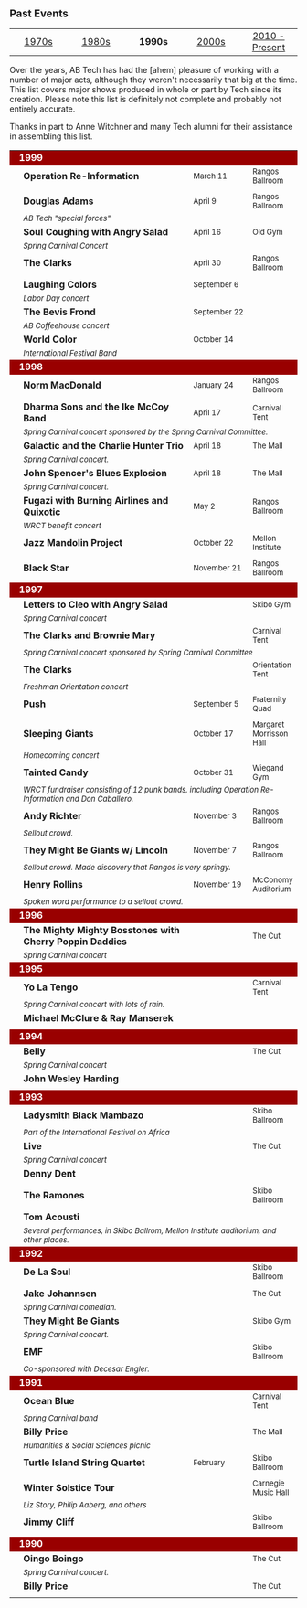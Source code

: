 <font size=+1><b>Past Events</b></font><P>


<!-- BEGIN HEADER -->
<table align=center width="100%">
  <tr>
    <td width=20%>
      <center><a href="/events70">1970s</a></center>
    </td>
    <td width=20%>
      <center><a href="/events80">1980s</a></center>
    </td>
    <td width=20%>
      <center><b>1990s</b></center>
    </td>
    <td width=20%>
      <center><a href="/events00">2000s</a></center>
    </td>
    <td width=20%>
      <center><a href="/events">2010 - Present</a></center>
    </td>
  </tr>
</table>
<p>
  Over the years, AB Tech has had the [ahem] pleasure of working with a number
  of major acts, although they weren't necessarily that big at the time. This
  list covers major shows produced in whole or part by Tech since its
  creation.
  Please note this list is definitely not complete and probably not entirely
  accurate.
<p>
  Thanks in part to Anne Witchner and many Tech alumni for their assistance in
  assembling this list.
<p>



<table cellspacing="5" cellpadding="2" width="100%">


  <tr>
    <td colspan="4" bgcolor="#990000" align="left"><font color="#FFFFFF"><b>
      &nbsp;&nbsp;1999</b></font></td>
  </tr>
  <tr>
    <td width="20"></td>
    <td width="70%"><b>Operation Re-Information</b></td>
    <td nowrap><font size="-1">March 11</font></td>
    <td><font size="-1">Rangos Ballroom</font></td>
  </tr>
  <tr>
    <td width="20"></td>
    <td colspan="3"><font size="-1"><i></i></font></td>
  </tr>
  <tr>
    <td width="20"></td>
    <td width="70%"><b>Douglas Adams</b></td>
    <td nowrap><font size="-1">April 9</font></td>
    <td><font size="-1">Rangos Ballroom</font></td>
  </tr>
  <tr>
    <td width="20"></td>
    <td colspan="3"><font size="-1"><i>AB Tech "special forces"</i></font>
    </td>
  </tr>
  <tr>
    <td width="20"></td>
    <td width="70%"><b>Soul Coughing with Angry Salad</b></td>
    <td nowrap><font size="-1">April 16</font></td>
    <td><font size="-1">Old Gym</font></td>
  </tr>
  <tr>
    <td width="20"></td>
    <td colspan="3"><font size="-1"><i>Spring Carnival Concert</i></font></td>
  </tr>
  <tr>
    <td width="20"></td>
    <td width="70%"><b>The Clarks</b></td>
    <td nowrap><font size="-1">April 30</font></td>
    <td><font size="-1">Rangos Ballroom</font></td>
  </tr>
  <tr>
    <td width="20"></td>
    <td colspan="3"><font size="-1">
      <iFiesta Primavera Concert></i>
    </font></td>
  </tr>
  <tr>
    <td width="20"></td>
    <td width="70%"><b>Laughing Colors</b></td>
    <td nowrap><font size="-1">September 6</font></td>
    <td><font size="-1"></font></td>
  </tr>
  <tr>
    <td width="20"></td>
    <td colspan="3"><font size="-1"><i>Labor Day concert</i></font></td>
  </tr>
  <tr>
    <td width="20"></td>
    <td width="70%"><b>The Bevis Frond</b></td>
    <td nowrap><font size="-1">September 22</font></td>
    <td><font size="-1"></font></td>
  </tr>
  <tr>
    <td width="20"></td>
    <td colspan="3"><font size="-1"><i>AB Coffeehouse concert</i></font></td>
  </tr>
  <tr>
    <td width="20"></td>
    <td width="70%"><b>World Color</b></td>
    <td nowrap><font size="-1">October 14</font></td>
    <td><font size="-1"></font></td>
  </tr>
  <tr>
    <td width="20"></td>
    <td colspan="3"><font size="-1"><i>International Festival Band</i></font>
    </td>
  </tr>

  <tr>
    <td colspan="4" bgcolor="#990000" align="left"><font color="#FFFFFF"><b>
      &nbsp;&nbsp;1998</b></font></td>
  </tr>
  <tr>
    <td width="20"></td>
    <td width="70%"><b>Norm MacDonald</b></td>
    <td nowrap><font size="-1">January 24</font></td>
    <td><font size="-1">Rangos Ballroom</font></td>
  </tr>
  <tr>
    <td width="20"></td>
    <td colspan="3"><font size="-1"><i></i></font></td>
  </tr>
  <tr>
    <td width="20"></td>
    <td width="70%"><b>Dharma Sons and the Ike McCoy Band</b></td>
    <td nowrap><font size="-1">April 17</font></td>
    <td><font size="-1">Carnival Tent</font></td>
  </tr>
  <tr>
    <td width="20"></td>
    <td colspan="3"><font size="-1"><i>Spring Carnival concert sponsored by
      the Spring Carnival Committee.</i></font></td>
  </tr>
  <tr>
    <td width="20"></td>
    <td width="70%"><b>Galactic and the Charlie Hunter Trio</b></td>
    <td nowrap><font size="-1">April 18</font></td>
    <td><font size="-1">The Mall</font></td>
  </tr>
  <tr>
    <td width="20"></td>
    <td colspan="3"><font size="-1"><i>Spring Carnival concert.</i></font>
    </td>
  </tr>
  <tr>
    <td width="20"></td>
    <td width="70%"><b>John Spencer's Blues Explosion</b></td>
    <td nowrap><font size="-1">April 18</font></td>
    <td><font size="-1">The Mall</font></td>
  </tr>
  <tr>
    <td width="20"></td>
    <td colspan="3"><font size="-1"><i>Spring Carnival concert.</i></font>
    </td>
  </tr>
  <tr>
    <td width="20"></td>
    <td width="70%"><b>Fugazi with Burning Airlines and Quixotic</b></td>
    <td nowrap><font size="-1">May 2</font></td>
    <td><font size="-1">Rangos Ballroom</font></td>
  </tr>
  <tr>
    <td width="20"></td>
    <td colspan="3"><font size="-1"><i>WRCT benefit concert</i></font></td>
  </tr>
  <tr>
    <td width="20"></td>
    <td width="70%"><b>Jazz Mandolin Project</b></td>
    <td nowrap><font size="-1">October 22</font></td>
    <td><font size="-1">Mellon Institute</font></td>
  </tr>
  <tr>
    <td width="20"></td>
    <td colspan="3"><font size="-1"><i></i></font></td>
  </tr>
  <tr>
    <td width="20"></td>
    <td width="70%"><b>Black Star</b></td>
    <td nowrap><font size="-1">November 21</font></td>
    <td><font size="-1">Rangos Ballroom</font></td>
  </tr>
  <tr>
    <td width="20"></td>
    <td colspan="3"><font size="-1"><i></i></font></td>
  </tr>

  <tr>
    <td colspan="4" bgcolor="#990000" align="left"><font color="#FFFFFF"><b>
      &nbsp;&nbsp;1997</b></font></td>
  </tr>
  <tr>
    <td width="20"></td>
    <td width="70%"><b>Letters to Cleo with Angry Salad</b></td>
    <td nowrap><font size="-1"></font></td>
    <td><font size="-1">Skibo Gym</font></td>
  </tr>
  <tr>
    <td width="20"></td>
    <td colspan="3"><font size="-1"><i>Spring Carnival concert</i></font></td>
  </tr>
  <tr>
    <td width="20"></td>
    <td width="70%"><b>The Clarks and Brownie Mary</b></td>
    <td nowrap><font size="-1"></font></td>
    <td><font size="-1">Carnival Tent</font></td>
  </tr>
  <tr>
    <td width="20"></td>
    <td colspan="3"><font size="-1"><i>Spring Carnival concert sponsored by
      Spring Carnival Committee</i></font></td>
  </tr>
  <tr>
    <td width="20"></td>
    <td width="70%"><b>The Clarks</b></td>
    <td nowrap><font size="-1"></font></td>
    <td><font size="-1">Orientation Tent</font></td>
  </tr>
  <tr>
    <td width="20"></td>
    <td colspan="3"><font size="-1"><i>Freshman Orientation concert</i></font>
    </td>
  </tr>
  <tr>
    <td width="20"></td>
    <td width="70%"><b>Push</b></td>
    <td nowrap><font size="-1">September 5</font></td>
    <td><font size="-1">Fraternity Quad</font></td>
  </tr>
  <tr>
    <td width="20"></td>
    <td colspan="3"><font size="-1"><i></i></font></td>
  </tr>
  <tr>
    <td width="20"></td>
    <td width="70%"><b>Sleeping Giants</b></td>
    <td nowrap><font size="-1">October 17</font></td>
    <td><font size="-1">Margaret Morrisson Hall</font></td>
  </tr>
  <tr>
    <td width="20"></td>
    <td colspan="3"><font size="-1"><i>Homecoming concert</i></font></td>
  </tr>
  <tr>
    <td width="20"></td>
    <td width="70%"><b>Tainted Candy</b></td>
    <td nowrap><font size="-1">October 31</font></td>
    <td><font size="-1">Wiegand Gym</font></td>
  </tr>
  <tr>
    <td width="20"></td>
    <td colspan="3"><font size="-1"><i>WRCT fundraiser consisting of 12 punk
      bands, including Operation Re-Information and Don Caballero.</i></font>
    </td>
  </tr>
  <tr>
    <td width="20"></td>
    <td width="70%"><b>Andy Richter</b></td>
    <td nowrap><font size="-1">November 3</font></td>
    <td><font size="-1">Rangos Ballroom</font></td>
  </tr>
  <tr>
    <td width="20"></td>
    <td colspan="3"><font size="-1"><i>Sellout crowd.</i></font></td>
  </tr>
  <tr>
    <td width="20"></td>
    <td width="70%"><b>They Might Be Giants w/ Lincoln</b></td>
    <td nowrap><font size="-1">November 7</font></td>
    <td><font size="-1">Rangos Ballroom</font></td>
  </tr>
  <tr>
    <td width="20"></td>
    <td colspan="3"><font size="-1"><i>Sellout crowd. Made discovery that
      Rangos is very springy.</i></font></td>
  </tr>
  <tr>
    <td width="20"></td>
    <td width="70%"><b>Henry Rollins</b></td>
    <td nowrap><font size="-1">November 19</font></td>
    <td><font size="-1">McConomy Auditorium</font></td>
  </tr>
  <tr>
    <td width="20"></td>
    <td colspan="3"><font size="-1"><i>Spoken word performance to a sellout
      crowd.</i></font></td>
  </tr>

  <tr>
    <td colspan="4" bgcolor="#990000" align="left"><font color="#FFFFFF"><b>
      &nbsp;&nbsp;1996</b></font></td>
  </tr>
  <tr>
    <td width="20"></td>
    <td width="70%"><b>The Mighty Mighty Bosstones with Cherry Poppin
      Daddies</b></td>
    <td nowrap><font size="-1"></font></td>
    <td><font size="-1">The Cut</font></td>
  </tr>
  <tr>
    <td width="20"></td>
    <td colspan="3"><font size="-1"><i>Spring Carnival concert</i></font></td>
  </tr>

  <tr>
    <td colspan="4" bgcolor="#990000" align="left"><font color="#FFFFFF"><b>
      &nbsp;&nbsp;1995</b></font></td>
  </tr>
  <tr>
    <td width="20"></td>
    <td width="70%"><b>Yo La Tengo</b></td>
    <td nowrap><font size="-1"></font></td>
    <td><font size="-1">Carnival Tent</font></td>
  </tr>
  <tr>
    <td width="20"></td>
    <td colspan="3"><font size="-1"><i>Spring Carnival concert with lots of
      rain.</i></font></td>
  </tr>
  <tr>
    <td width="20"></td>
    <td width="70%"><b>Michael McClure & Ray Manserek</b></td>
    <td nowrap><font size="-1"></font></td>
    <td><font size="-1"></font></td>
  </tr>
  <tr>
    <td width="20"></td>
    <td colspan="3"><font size="-1"><i></i></font></td>
  </tr>

  <tr>
    <td colspan="4" bgcolor="#990000" align="left"><font color="#FFFFFF"><b>
      &nbsp;&nbsp;1994</b></font></td>
  </tr>
  <tr>
    <td width="20"></td>
    <td width="70%"><b>Belly</b></td>
    <td nowrap><font size="-1"></font></td>
    <td><font size="-1">The Cut</font></td>
  </tr>
  <tr>
    <td width="20"></td>
    <td colspan="3"><font size="-1"><i>Spring Carnival concert</i></font></td>
  </tr>
  <tr>
    <td width="20"></td>
    <td width="70%"><b>John Wesley Harding</b></td>
    <td nowrap><font size="-1"></font></td>
    <td><font size="-1"></font></td>
  </tr>
  <tr>
    <td width="20"></td>
    <td colspan="3"><font size="-1"><i></i></font></td>
  </tr>

  <tr>
    <td colspan="4" bgcolor="#990000" align="left"><font color="#FFFFFF"><b>
      &nbsp;&nbsp;1993</b></font></td>
  </tr>
  <tr>
    <td width="20"></td>
    <td width="70%"><b>Ladysmith Black Mambazo</b></td>
    <td nowrap><font size="-1"></font></td>
    <td><font size="-1">Skibo Ballroom</font></td>
  </tr>
  <tr>
    <td width="20"></td>
    <td colspan="3"><font size="-1"><i>Part of the International Festival on
      Africa</i></font></td>
  </tr>
  <tr>
    <td width="20"></td>
    <td width="70%"><b>Live</b></td>
    <td nowrap><font size="-1"></font></td>
    <td><font size="-1">The Cut</font></td>
  </tr>
  <tr>
    <td width="20"></td>
    <td colspan="3"><font size="-1"><i>Spring Carnival concert</i></font></td>
  </tr>
  <tr>
    <td width="20"></td>
    <td width="70%"><b>Denny Dent</b></td>
    <td nowrap><font size="-1"></font></td>
    <td><font size="-1"></font></td>
  </tr>
  <tr>
    <td width="20"></td>
    <td colspan="3"><font size="-1"><i></i></font></td>
  </tr>
  <tr>
    <td width="20"></td>
    <td width="70%"><b>The Ramones</b></td>
    <td nowrap><font size="-1"></font></td>
    <td><font size="-1">Skibo Ballroom</font></td>
  </tr>
  <tr>
    <td width="20"></td>
    <td colspan="3"><font size="-1"><i></i></font></td>
  </tr>
  <tr>
    <td width="20"></td>
    <td width="70%"><b>Tom Acousti</b></td>
    <td nowrap><font size="-1"></font></td>
    <td><font size="-1"></font></td>
  </tr>
  <tr>
    <td width="20"></td>
    <td colspan="3"><font size="-1"><i>Several performances, in Skibo Ballrom,
      Mellon Institute auditorium, and other places.</i></font></td>
  </tr>

  <tr>
    <td colspan="4" bgcolor="#990000" align="left"><font color="#FFFFFF"><b>
      &nbsp;&nbsp;1992</b></font></td>
  </tr>
  <tr>
    <td width="20"></td>
    <td width="70%"><b>De La Soul</b></td>
    <td nowrap><font size="-1"></font></td>
    <td><font size="-1">Skibo Ballroom</font></td>
  </tr>
  <tr>
    <td width="20"></td>
    <td colspan="3"><font size="-1"><i></i></font></td>
  </tr>
  <tr>
    <td width="20"></td>
    <td width="70%"><b>Jake Johannsen</b></td>
    <td nowrap><font size="-1"></font></td>
    <td><font size="-1">The Cut</font></td>
  </tr>
  <tr>
    <td width="20"></td>
    <td colspan="3"><font size="-1"><i>Spring Carnival comedian.</i></font>
    </td>
  </tr>
  <tr>
    <td width="20"></td>
    <td width="70%"><b>They Might Be Giants</b></td>
    <td nowrap><font size="-1"></font></td>
    <td><font size="-1">Skibo Gym</font></td>
  </tr>
  <tr>
    <td width="20"></td>
    <td colspan="3"><font size="-1"><i>Spring Carnival concert.</i></font>
    </td>
  </tr>
  <tr>
    <td width="20"></td>
    <td width="70%"><b>EMF</b></td>
    <td nowrap><font size="-1"></font></td>
    <td><font size="-1">Skibo Ballroom</font></td>
  </tr>
  <tr>
    <td width="20"></td>
    <td colspan="3"><font size="-1"><i>Co-sponsored with Decesar
      Engler.</i></font></td>
  </tr>

  <tr>
    <td colspan="4" bgcolor="#990000" align="left"><font color="#FFFFFF"><b>
      &nbsp;&nbsp;1991</b></font></td>
  </tr>
  <tr>
    <td width="20"></td>
    <td width="70%"><b>Ocean Blue</b></td>
    <td nowrap><font size="-1"></font></td>
    <td><font size="-1">Carnival Tent</font></td>
  </tr>
  <tr>
    <td width="20"></td>
    <td colspan="3"><font size="-1"><i>Spring Carnival band</i></font></td>
  </tr>
  <tr>
    <td width="20"></td>
    <td width="70%"><b>Billy Price</b></td>
    <td nowrap><font size="-1"></font></td>
    <td><font size="-1">The Mall</font></td>
  </tr>
  <tr>
    <td width="20"></td>
    <td colspan="3"><font size="-1"><i>Humanities & Social Sciences picnic</i></font>
    </td>
  </tr>
  <tr>
    <td width="20"></td>
    <td width="70%"><b>Turtle Island String Quartet</b></td>
    <td nowrap><font size="-1">February</font></td>
    <td><font size="-1">Skibo Ballroom</font></td>
  </tr>
  <tr>
    <td width="20"></td>
    <td colspan="3"><font size="-1"><i></i></font></td>
  </tr>
  <tr>
    <td width="20"></td>
    <td width="70%"><b>Winter Solstice Tour</b></td>
    <td nowrap><font size="-1"></font></td>
    <td><font size="-1">Carnegie Music Hall</font></td>
  </tr>
  <tr>
    <td width="20"></td>
    <td colspan="3"><font size="-1"><i>Liz Story, Philip Aaberg, and
      others</i></font></td>
  </tr>
  <tr>
    <td width="20"></td>
    <td width="70%"><b>Jimmy Cliff</b></td>
    <td nowrap><font size="-1"></font></td>
    <td><font size="-1">Skibo Ballroom</font></td>
  </tr>
  <tr>
    <td width="20"></td>
    <td colspan="3"><font size="-1"><i></i></font></td>
  </tr>

  <tr>
    <td colspan="4" bgcolor="#990000" align="left"><font color="#FFFFFF"><b>
      &nbsp;&nbsp;1990</b></font></td>
  </tr>
  <tr>
    <td width="20"></td>
    <td width="70%"><b>Oingo Boingo</b></td>
    <td nowrap><font size="-1"></font></td>
    <td><font size="-1">The Cut</font></td>
  </tr>
  <tr>
    <td width="20"></td>
    <td colspan="3"><font size="-1"><i>Spring Carnival concert.</i></font>
    </td>
  </tr>
  <tr>
    <td width="20"></td>
    <td width="70%"><b>Billy Price</b></td>
    <td nowrap><font size="-1"></font></td>
    <td><font size="-1">The Cut</font></td>
  </tr>
  <tr>
    <td width="20"></td>
    <td colspan="3"><font size="-1"><i></i></font></td>
  </tr>


</table>
